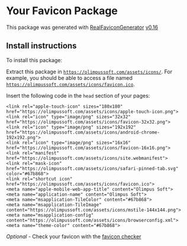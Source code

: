 # Your Favicon Package

This package was generated with [RealFaviconGenerator](https://realfavicongenerator.net/) [v0.16](https://realfavicongenerator.net/change_log#v0.16)

## Install instructions

To install this package:

Extract this package in <code>https://olimpussoft.com/assets/icons/</code>. For example, you should be able to access a file named <code>https://olimpussoft.com/assets/icons/favicon.ico</code>.

Insert the following code in the `head` section of your pages:

    <link rel="apple-touch-icon" sizes="180x180" href="https://olimpussoft.com/assets/icons/apple-touch-icon.png">
    <link rel="icon" type="image/png" sizes="32x32" href="https://olimpussoft.com/assets/icons/favicon-32x32.png">
    <link rel="icon" type="image/png" sizes="192x192" href="https://olimpussoft.com/assets/icons/android-chrome-192x192.png">
    <link rel="icon" type="image/png" sizes="16x16" href="https://olimpussoft.com/assets/icons/favicon-16x16.png">
    <link rel="manifest" href="https://olimpussoft.com/assets/icons/site.webmanifest">
    <link rel="mask-icon" href="https://olimpussoft.com/assets/icons/safari-pinned-tab.svg" color="#67b868">
    <link rel="shortcut icon" href="https://olimpussoft.com/assets/icons/favicon.ico">
    <meta name="apple-mobile-web-app-title" content="Olimpus Soft">
    <meta name="application-name" content="Olimpus Soft">
    <meta name="msapplication-TileColor" content="#67b868">
    <meta name="msapplication-TileImage" content="https://olimpussoft.com/assets/icons/mstile-144x144.png">
    <meta name="msapplication-config" content="https://olimpussoft.com/assets/icons/browserconfig.xml">
    <meta name="theme-color" content="#67b868">

*Optional* - Check your favicon with the [favicon checker](https://realfavicongenerator.net/favicon_checker)